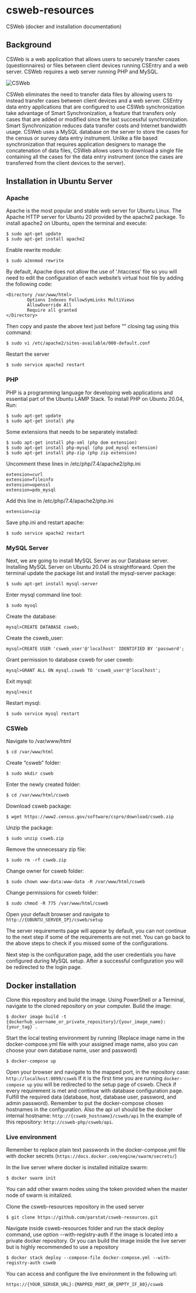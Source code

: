 # csweb-resources
CSWeb (docker and installation documentation)

## Background
CSWeb is a web application that allows users to securely transfer cases (questionnaires) or files between client devices running CSEntry and a web server. CSWeb requires a web server running PHP and MySQL. 

![CSWeb](https://www.csprousers.org/help/CSWeb/synchronization_flow.png)

CSWeb eliminates the need to transfer data files by allowing users to instead transfer cases between client devices and a web server. CSEntry data entry applications that are configured to use CSWeb synchronization take advantage of Smart Synchronization, a feature that transfers only cases that are added or modified since the last successful synchronization. Smart Synchronization reduces data transfer costs and Internet bandwidth usage.
CSWeb uses a MySQL database on the server to store the cases for the census or survey data entry instrument. Unlike a file based synchronization that requires application designers to manage the concatenation of data files, CSWeb allows users to download a single file containing all the cases for the data entry instrument (once the cases are transferred from the client devices to the server).

## Installation in Ubuntu Server
### Apache
Apache is the most popular and stable web server for Ubuntu Linux. The Apache HTTP server for Ubuntu 20 provided by the apache2 package. To install apache2 on Ubuntu, open the terminal and execute:
```
$ sudo apt-get update
$ sudo apt-get install apache2
```

Enable rewrite module:
```
$ sudo a2enmod rewrite
```

By default, Apache does not allow the use of ‘.htaccess’ file so you will need to edit the configuration of each website’s virtual host file by adding the following code:

```
<Directory /var/www/html>
        Options Indexes FollowSymLinks MultiViews
        AllowOverride All
        Require all granted
</Directory>
```

Then copy and paste the above text just before “</VirtualHost>” closing tag using this command:
```
$ sudo vi /etc/apache2/sites-available/000-default.conf
```

Restart the server
```
$ sudo service apache2 restart
```

### PHP
PHP is a programming language for developing web applications and essential part of the Ubuntu LAMP Stack. To install PHP on Ubuntu 20.04, Run:
```
$ sudo apt-get update
$ sudo apt-get install php
```

Some extensions that needs to be separately installed:
```
$ sudo apt-get install php-xml (php dom extension)
$ sudo apt-get install php-mysql (php pod_mysql extension)
$ sudo apt-get install php-zip (php zip extension)
```

Uncomment these lines in /etc/php/7.4/apache2/php.ini
```
extension=curl
extension=fileinfo
extension=openssl
extension=pdo_mysql
```

Add this line in /etc/php/7.4/apache2/php.ini
```
extension=zip
```

Save php.ini and restart apache:
```
$ sudo service apache2 restart
```

### MySQL Server
Next, we are going to install MySQL Server as our Database server. Installing MySQL Server on Ubuntu 20.04 is straightforward. Open the terminal update the package list and install the mysql-server package:

```
$ sudo apt-get install mysql-server
```

Enter mysql command line tool:
```
$ sudo mysql
```
Create the database:
```
mysql>CREATE DATABASE csweb;
```
Create the csweb_user:
```
mysql>CREATE USER 'csweb_user'@'localhost' IDENTIFIED BY 'password';
```
Grant permission to database csweb for user csweb:
```
mysql>GRANT ALL ON mysql.csweb TO 'csweb_user'@'localhost';
```
Exit mysql:
```
mysql>exit
```
Restart mysql:
```
$ sudo service mysql restart
```

### CSWeb
Navigate to /var/www/html
```
$ cd /var/www/html
```
Create “csweb” folder:
```
$ sudo mkdir csweb
```
Enter the newly created folder:
```
$ cd /var/www/html/csweb
```
Download csweb package:
```
$ wget https://www2.census.gov/software/cspro/download/csweb.zip 
```
Unzip the package:
```
$ sudo unzip csweb.zip 
```
Remove the unnecessary zip file:
```
$ sudo rm -rf csweb.zip
```
Change owner for csweb folder:
```
$ sudo chown www-data:www-data -R /var/www/html/csweb
```
Change permissions for csweb folder:
```
$ sudo chmod -R 775 /var/www/html/csweb
```

Open your default browser and navigate to `http://{UBUNTU_SERVER_IP}/csweb/setup`

The server requirements page will appear by default, you can not continue to the next step if some of the requirements are not met. You can go back to the above steps to check if you missed some of the configurations.

Next step is the configuration page, add the user credentials you have configured during MySQL setup.
After a successful configuration you will be redirected to the login page.

## Docker installation
Clone this repository and build the image.
Using PowerShell or a Terminal, navigate to the cloned repository on your computer.
Build the image:
```
$ docker image build -t {dockerhub_username_or_private_repository}/{your_image_name}:{your_tag} .
```
Start the local testing environment by running (Replace image name in the docker-compose.yml file with your assigned image name, also you can choose your own database name, user and password)
```
$ docker-compose up
```
Open your browser and navigate to the mapped port, in the repository case:
`http://localhost:8099/csweb` 
If it is the first time you are running `docker-compose up` you will be redirected to the setup page of csweb. Check if every requirement is met and continue with database configuration page. Fulfill the required data (database, host, database user, password, and admin password). Remember to put the docker-compose chosen hostnames in the configuration. 
Also the api url should be the docker internal hostname: `http://{csweb_hostname}/csweb/api` 
In the example of this repository: `http://csweb-php/csweb/api`.

### Live environment
Remember to replace plain text passwords in the docker-compose.yml file with docker secrets (`https://docs.docker.com/engine/swarm/secrets/`)

In the live server where docker is installed initialize swarm:
```
$ docker swarm init
```

You can add other swarm nodes using the token provided when the master node of swarm is initalized.

Clone the csweb-resources repository in the used server
```
$ git clone https://github.com/parstat/csweb-resources.git
```

Navigate inside csweb-resources folder and run the stack deploy command, use option --with-registry-auth if the image is located into a private docker repository.
Or you can build the image inside the live server but is highly recommended to use a repository
```
$ docker stack deploy --compose-file docker-compose.yml --with-registry-auth csweb
```

You can access and configure the live environment in the following url:
```
https://{YOUR_SERVER_URL}:{MAPPED_PORT_OR_EMPTY_IF_80}/csweb
```

